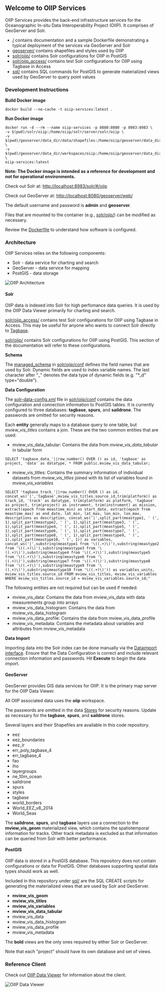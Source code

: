 ## Welcome to OIIP Services

OIIP Services provides the back-end infrastructure services for the Oceanographic In-situ Data Interoperability Project (OIIP).
It comprises of GeoServer and Solr.

* [/](./) contains documentation and a sample Dockerfile demonstrating a typical deployment of the services via GeoServer and Solr
* [geoserver/](geoserver/) contains shapefiles and styles used by OIIP
* [solr/oiip/](solr/oiip/) contains Solr configurations for OIIP in PostGIS
* [solr/oiip_access/](solr/oiip_access/) contains test Solr configurations for OIIP using Tagbase in Access
* [sql/](sql/) contains SQL commands for PostGIS to generate materialized views used by GeoServer to query point values

### Development Instructions

**Build Docker image**

    docker build --no-cache -t oiip-services:latest .

**Run Docker image**

    docker run -d --rm --name oiip-services -p 8080:8080 -p 8983:8983 \
    -v $(pwd)/solr/oiip:/home/oiip/solr/server/solr/oiip \
    -v $(pwd)/geoserver/data_dir/data/shapefiles:/home/oiip/geoserver/data_dir/data/shapefiles \
    -v $(pwd)/geoserver/data_dir/workspaces/oiip:/home/oiip/geoserver/data_dir/workspaces/oiip \
    oiip-services:latest

**Note: The Docker image is intended as a reference for development and not for operational environments.**

Check out Solr at: [http://localhost:8983/solr/#/oiip](http://localhost:8983/solr/#/oiip)

Check out GeoServer at: [http://localhost:8080/geoserver/web/](http://localhost:8080/geoserver/web/)

The default username and password is **admin** and **geoserver**.

Files that are mounted to the container (e.g., [solr/oiip/](solr/oiip/)) can be modified as necessary.

Review the [Dockerfile](Dockerfile) to understand how software is configured.


### Architecture

OIIP Services relies on the following components:

* Solr - data service for charting and search
* GeoServer - data service for mapping
* PostGIS - data storage

![OIIP Architecture](images/oiip_architecture.png)

#### Solr

OIIP data is indexed into Solr for high perfomance data queries. It is used by the OIIP Data Viewer primarily for charting and search.

[solr/oiip_access/](solr/oiip_access/) contains test Solr configurations for OIIP using Tagbase in Access. This may be useful for anyone who wants to connect Solr directly to [Tagbase](https://github.com/tagbase).

[solr/oiip/](solr/oiip/) contains Solr configurations for OIIP using PostGIS. This section of the documentation will refer to these configurations.

**Schema**

The [managed_schema](solr/oiip/conf/managed_schema) in [solr/oiip/conf](solr/oiip/conf) defines the field names that are used by Solr. Dynamic fields are used to index variable names. The last character after "\_" denotes the data type of dynamic fields (e.g. "*_d" type="double").

**Data Configuration**

The [solr-data-config.xml](solr/oiip/conf/solr-data-config.xml) file in [solr/oiip/conf](solr/oiip/conf) contains the data configuration and connection information to PostGIS tables. It is currently configured to three databases: **tagbase**, **spurs**, and **saildrone**. The passwords are omitted for security reasons.

Each **entity** generally maps to a database query to one table, but *mview_vis_titles* contains a join. These are the two common entities that are used:

* mview\_vis\_data\_tabular: Contains the data from *mview_vis_data_tabular* in tabular form

```
SELECT 'tagbase_data_'||row_number() OVER () as id, 'tagbase' as project, 'data' as datatype, * FROM public.mview_vis_data_tabular;
```

* mview\_vis\_titles: Contains the summary information of individual datasets from *mview_vis_titles* joined with its list of variables found in *mview_vis_variables*

```
SELECT 'tagbase_track_'||row_number() OVER () as id, concat_ws('|','tagbase',mview_vis_titles.source_id,trim(platform)) as track_id, 'track' as datatype, trim(platform) as platform, 'tagbase' as project, trim(project) as instrument, trim(instrument) as mission, extract(epoch from meastime_min) as start_date, extract(epoch from meastime_max) as end_date, lat_min, lat_max, lon_min, lon_max, descriptions as description, concat_ws('|',split_part(meastype1, ' (', 1),split_part(meastype2, ' (', 1),split_part(meastype3, ' (', 1),split_part(meastype4, ' (', 1),split_part(meastype5, ' (', 1),split_part(meastype6, ' (', 1),split_part(meastype7, ' (', 1),split_part(meastype8, ' (', 1),split_part(meastype9, ' (', 1),split_part(meastype10, ' (', 1)) as variables, concat_ws('|',substring(meastype1 from '\((.+)\)'),substring(meastype2 from '\((.+)\)'),substring(meastype3 from '\((.+)\)'),substring(meastype4 from '\((.+)\)'),substring(meastype5 from '\((.+)\)'),substring(meastype6 from '\((.+)\)'),substring(meastype7 from '\((.+)\)'),substring(meastype8 from '\((.+)\)'),substring(meastype9 from '\((.+)\)'),substring(meastype10 from '\((.+)\)')) as variables_units, mview_vis_titles.source_id FROM mview_vis_titles, mview_vis_variables WHERE mview_vis_titles.source_id = mview_vis_variables.source_id;"
```

The following entities are not required but can be used if needed:
* mview\_vis\_data: Contains the data from mview\_vis\_data with data measurements group into arrays
* mview\_vis\_data_histogram: Contains the data from mview\_vis\_data\_histogram
* mview\_vis\_data_profile: Contains the data from mview\_vis\_data\_profile
* mview\_vis\_metadata: Contains the metadata about variables and attributes from mview\_vis\_metadata

**Data Import**

Importing data into the Solr index can be done manually via the [Dataimport interface](http://localhost:8983/solr/#/oiip/dataimport//dataimport). Ensure that the Data Configuration is correct and include relevant connection information and passwords. Hit **Execute** to begin the data import.


#### GeoServer

GeoServer provides GIS data services for OIIP. It is the primary map server for the OIIP Data Viewer.

All OIIP associated data uses the **oiip** workspace.

The passwords are omitted in the data [Stores](http://localhost:8080/geoserver/web/wicket/bookmarkable/org.geoserver.web.data.store.StorePage?5) for security reasons. Update as necessary for the **tagbase**, **spurs**, and **saildrone** stores.

Several layers and their Shapefiles are available in this code repository.

* eez
* eez\_boundaries
* eez\_lr
* err\_poly\_tagbase_4
* err\_tagbase_4
* fao
* iho
* layergroups
* ne\_10m\_ocean
* saildrone
* spurs
* styles
* tagbase
* world\_borders
* World\_EEZ_v8_2014
* World\_Seas

The **saildrone**, **spurs**, and **tagbase** layers use a connection to the **mview_vis_geom** materialized view, which contains the spatiotemporal information for tracks. Other track metadata is excluded as that information can be queried from Solr with better performance.

#### PostGIS

OIIP data is stored in a PostGIS database. This repository does not contain configurations or data for PostGIS. Other databases supporting spatial data types should work as well.

Included in this repository under [sql/](sql/) are the SQL CREATE scripts for generating the materialized views that are used by Solr and GeoServer.

* **mview_vis_geom**
* **mview_vis_titles**
* **mview_vis_variables**
* **mview_vis_data_tabular**
* mview\_vis\_data
* mview\_vis\_data_histogram
* mview\_vis\_data_profile
* mview\_vis\_metadata

The **bold** views are the only ones required by either Solr or GeoServer.

Note that each "project" should have its own database and set of views.

### Reference Client

Check out [OIIP Data Viewer](https://github.com/oiip/oiip-data-viewer) for information about the client.

![OIIP Data Viewer](images/oiip_data_viewer.png)

